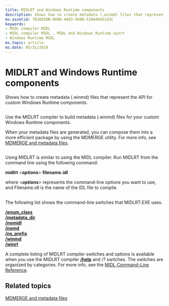 ```yaml
---
title: MIDLRT and Windows Runtime components
description: Shows how to create metadata (.winmd) files that represent the API for custom Windows Runtime components.
ms.assetid: 7830A5DB-9696-4A93-948B-51DA46A5143C
keywords:
- MIDL compiler MIDL
- MIDL compiler MIDL , MIDL and Windows Runtime winrt
- Windows Runtime MIDL
ms.topic: article
ms.date: 05/31/2018
---
```


# MIDLRT and Windows Runtime components

Shows how to create metadata (.winmd) files that represent the API for custom Windows Runtime components.

## 

Use the MIDLRT compiler to build metadata (.winmd) files for your custom Windows Runtime components.

When your metadata files are generated, you can compose them into a more efficient package by using the MDMERGE utility. For more info, see [MDMERGE and metadata files](mdmerge-and-metadata-files.md).

## 

Using MIDLRT is similar to using the MIDL compiler. Run MIDLRT from the command line using the following command:

**midlrt** *<***options***>* **filename.idl**

where *<***options***>* represents the command-line options you want to use, and Filename.idl is the name of the IDL file to compile.

## 

The following list shows the command-line switches that MIDLRT.EXE uses.

<dl>

[**/enum\_class**](-enum-class.md)  
[**/metadata\_dir**](-metadata-dir.md)  
[**/nomidl**](-nomidl.md)  
[**/nomd**](-nomd.md)  
[**/ns\_prefix**](-ns-prefix.md)  
[**/winmd**](-winmd.md)  
[**/winrt**](-winrt.md)  
</dl>

A complete listing of MIDLRT compiler switches and options is available when you use the MIDLRT compiler [**/help**](-help-.md) and /? switches. The switches are organized by categories. For more info, see the [MIDL Command-Line Reference](midl-command-line-reference.md).

## Related topics

<dl> <dt>

[MDMERGE and metadata files](mdmerge-and-metadata-files.md)
</dt> </dl>

 

 




